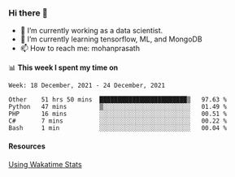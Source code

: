 ### Hi there 👋

- 🔭 I’m currently working as a data scientist.
- 🌱 I’m currently learning tensorflow, ML, and MongoDB
- 📫 How to reach me: mohanprasath

📊 **This week I spent my time on**
<!--START_SECTION:waka-->
```text
Week: 18 December, 2021 - 24 December, 2021

Other    51 hrs 50 mins  ████████████████████████▒   97.63 % 
Python   47 mins         ▒░░░░░░░░░░░░░░░░░░░░░░░░   01.49 % 
PHP      16 mins         ░░░░░░░░░░░░░░░░░░░░░░░░░   00.51 % 
C#       7 mins          ░░░░░░░░░░░░░░░░░░░░░░░░░   00.22 % 
Bash     1 min           ░░░░░░░░░░░░░░░░░░░░░░░░░   00.04 % 
```
<!--END_SECTION:waka-->

#### Resources
[Using Wakatime Stats](https://github.com/marketplace/actions/waka-readme)
